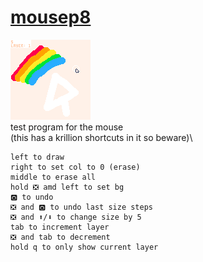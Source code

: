 # [mousep8](https://binglecringle180.github.io/mousep8/)
![label](label.png "label")\
test program for the mouse\
(this has a krillion shortcuts in it so beware)\
```
left to draw
right to set col to 0 (erase)
middle to erase all
hold ❎ amd left to set bg
🅾️ to undo
❎ and 🅾️ to undo last size steps
❎ and ⬆️/⬇️ to change size by 5
tab to increment layer
❎ and tab to decrement
hold q to only show current layer